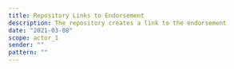 ```yaml
---
title: Repository Links to Endorsement
description: The repository creates a link to the endorsement
date: "2021-03-08"
scope: actor_1
sender: ""
pattern: ""
---
```


